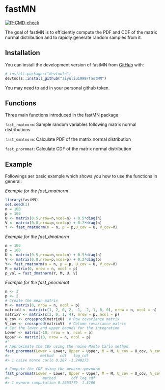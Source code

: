 
<!-- README.md is generated from README.Rmd. Please edit that file -->

# fastMN

<!-- badges: start -->

[![R-CMD-check](https://github.com/ziyuliu1999/fastMN/actions/workflows/R-CMD-check.yaml/badge.svg)](https://github.com/ziyuliu1999/fastMN/actions/workflows/R-CMD-check.yaml)
<!-- badges: end -->

The goal of fastMN is to efficiently compute the PDF and CDF of the
matrix normal distribution and to rapidly generate random samples from
it.

## Installation

You can install the development version of fastMN from
[GitHub](https://github.com/) with:

``` r
# install.packages("devtools")
devtools::install_github("ziyuliu1999/fastMN")
```

You may need to add in your personal github token.

## Functions

Three main functions introduced in the fastMN package

`fast_rmatnorm`: Sample random variables following matrix normal
distributions

`fast_dmatnorm`: Calculate PDF of the matrix normal distribution

`fast_pnormmat`: Calculate CDF of the matrix normal distribution

## Example

Followings aer basic example which shows you how to use the functions in
general:

*Example for the fast_rmatnorm*

``` r
library(fastMN)
set.seed(1)
n = 100
p = 100
U <- matrix(0.5,nrow=n,ncol=n) + 0.5*diag(n)
V <- matrix(0.8,nrow=p,ncol=p) + 0.2*diag(p)
Y <- fast_rmatnorm(n = n, p = p,U_cov = U, V_cov=V)
```

*Example for the fast_dmatnorm*

``` r
n = 100
p = 100
U <- matrix(0.5,nrow=n,ncol=n) + 0.5*diag(n)
V <- matrix(0.8,nrow=p,ncol=p) + 0.2*diag(p)
Y<- fast_rmatnorm(n = n, p = p, U_cov = U, V_cov=V)
M = matrix(0, nrow = n, ncol = p)
p_val = fast_dmatnorm(Y, M, U, V)
```

*Example for the fast_pnormmat*

``` r
n <- 3
p <- 2
# Create the mean matrix
M <- matrix(0, nrow = n, ncol = p)
matrixU <- matrix(c(1, 2, 0, 2, -1, -2, 1, 3, 0), nrow = n, ncol = n)
matrixV <- matrix(c(2, 0, 1, 4), nrow = p, ncol = p)
U_cov <- crossprod(matrixU)  # Row covariance matrix
V_cov <- crossprod(matrixV)  # Column covariance matrix
# Set the lower and upper bounds for the integration
Lower <- matrix(-10, nrow = n, ncol = p)
Upper <- matrix(10, nrow = n, ncol = p)
#'
# Approximate the CDF using the naive Monte Carlo method
fast_pnormmat(Lower = Lower, Upper = Upper, M = M, U_cov = U_cov, V_cov = V_cov, method = "naive_monte_carlo", N = 1000)
#>              method   cdf   log_cdf
#> 1 naive monte carlo 0.287 -1.248273
```

``` r
# Compute the CDF using the mvnorm::pmvnorm
fast_pnormmat(Lower = Lower, Upper = Upper, M = M, U_cov = U_cov, V_cov = V_cov, method = "pmvnorm")
#>               method       cdf log_cdf
#> 1 mvnorm computation 0.2653779 -1.3266
```
